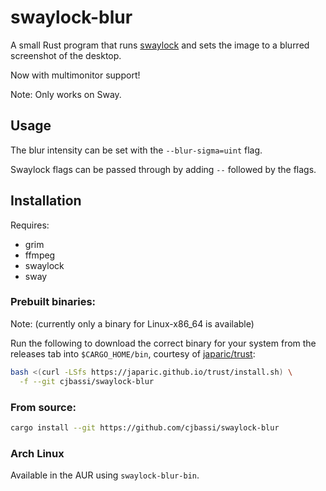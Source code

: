 # swaylock-blur

A small Rust program that runs [swaylock](https://github.com/swaywm/swaylock) and sets the image to a blurred screenshot of the desktop.

Now with multimonitor support!

Note: Only works on Sway.

## Usage

The blur intensity can be set with the `--blur-sigma=uint` flag.

Swaylock flags can be passed through by adding `--` followed by the flags.

## Installation

Requires:
- grim
- ffmpeg
- swaylock
- sway

### Prebuilt binaries:

Note: (currently only a binary for Linux-x86_64 is available)

Run the following to download the correct binary for your system from the releases tab into `$CARGO_HOME/bin`, courtesy of [japaric/trust](https://github.com/japaric/trust):

```bash
bash <(curl -LSfs https://japaric.github.io/trust/install.sh) \
  -f --git cjbassi/swaylock-blur
```

### From source:

```bash
cargo install --git https://github.com/cjbassi/swaylock-blur
```

### Arch Linux

Available in the AUR using `swaylock-blur-bin`.
